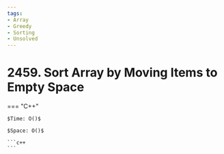 ```yaml
---
tags:
- Array
- Greedy
- Sorting
- Unsolved
---
```



# 2459. Sort Array by Moving Items to Empty Space

=== "C++"

    $Time: O()$

    $Space: O()$

    ```c++
    ```
